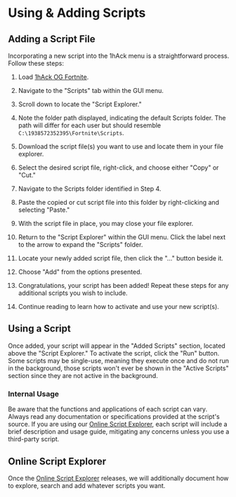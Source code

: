 # Using & Adding Scripts

## Adding a Script File

Incorporating a new script into the 1hAck menu is a straightforward process. Follow these steps:

1. Load [1hAck OG Fortnite](https://1hack.org/shop).

2. Navigate to the "Scripts" tab within the GUI menu.

3. Scroll down to locate the "Script Explorer."

4. Note the folder path displayed, indicating the default Scripts folder. The path will differ for each user but should resemble `C:\1938572352395\Fortnite\Scripts`.

5. Download the script file(s) you want to use and locate them in your file explorer.

6. Select the desired script file, right-click, and choose either "Copy" or "Cut."

7. Navigate to the Scripts folder identified in Step 4.

8. Paste the copied or cut script file into this folder by right-clicking and selecting "Paste."

9. With the script file in place, you may close your file explorer.

10. Return to the "Script Explorer" within the GUI menu. Click the label next to the arrow to expand the "Scripts" folder.

11. Locate your newly added script file, then click the "..." button beside it.

12. Choose "Add" from the options presented.

13. Congratulations, your script has been added! Repeat these steps for any additional scripts you wish to include.

14. Continue reading to learn how to activate and use your new script(s).

## Using a Script

Once added, your script will appear in the "Added Scripts" section, located above the "Script Explorer." To activate the script, click the "Run" button. Some scripts may be single-use, meaning they execute once and do not run in the background, those scripts won't ever be shown in the "Active Scripts" section since they are not active in the background.

### Internal Usage

Be aware that the functions and applications of each script can vary. Always read any documentation or specifications provided at the script's source. If you are using our [Online Script Explorer](online-explorer.md), each script will include a brief description and usage guide, mitigating any concerns unless you use a third-party script.

## Online Script Explorer

Once the [Online Script Explorer](online-explorer.md) releases, we will additionally document how to explore, search and add whatever scripts you want.
